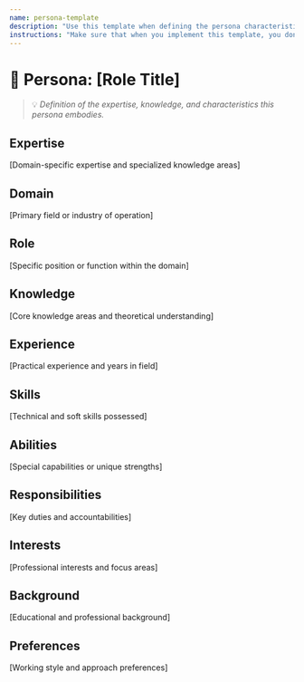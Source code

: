 ```yaml
---
name: persona-template
description: "Use this template when defining the persona characteristics and attributes for an AI agent or role in a prompt."
instructions: "Make sure that when you implement this template, you don't include these instructions or any other front matter from this template in your work. Output should always and only be the markdown part outside of the front matter. Never include any tags like <example>, <commentary>, or similar tags - these serve only to increase clarity about implementation. Always use single [ ] brackets to indicate instructions the implementer should follow. When referencing other documents from this project, use wikilinks format [[filename-wikilink-example]] to reference them. Do not include the file extension or path."
---
```

# 👤 Persona: [Role Title]

> 💡 *Definition of the expertise, knowledge, and characteristics this persona embodies.*

## Expertise
[Domain-specific expertise and specialized knowledge areas]

## Domain
[Primary field or industry of operation]

## Role
[Specific position or function within the domain]

## Knowledge
[Core knowledge areas and theoretical understanding]

## Experience
[Practical experience and years in field]

## Skills
[Technical and soft skills possessed]

## Abilities
[Special capabilities or unique strengths]

## Responsibilities
[Key duties and accountabilities]

## Interests
[Professional interests and focus areas]

## Background
[Educational and professional background]

## Preferences
[Working style and approach preferences]
